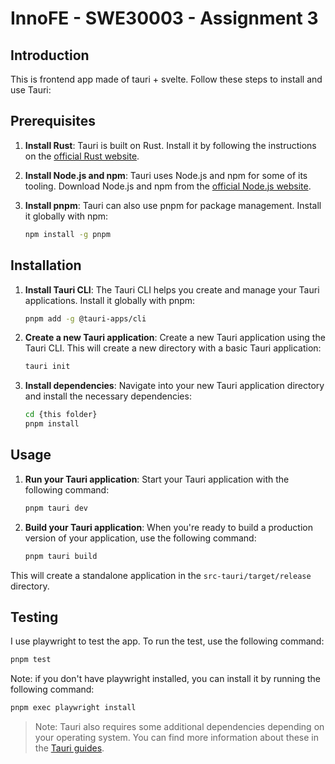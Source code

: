 # InnoFE - SWE30003 - Assignment 3

## Introduction

This is frontend app made of tauri + svelte.
Follow these steps to install and use Tauri:

## Prerequisites

1. **Install Rust**: Tauri is built on Rust. Install it by following the instructions on the [official Rust website](https://www.rust-lang.org/tools/install).

2. **Install Node.js and npm**: Tauri uses Node.js and npm for some of its tooling. Download Node.js and npm from the [official Node.js website](https://nodejs.org/en/download/).

3. **Install pnpm**: Tauri can also use pnpm for package management. Install it globally with npm:

    ```bash
    npm install -g pnpm
    ```

## Installation

1. **Install Tauri CLI**: The Tauri CLI helps you create and manage your Tauri applications. Install it globally with pnpm:

    ```bash
    pnpm add -g @tauri-apps/cli
    ```

2. **Create a new Tauri application**: Create a new Tauri application using the Tauri CLI. This will create a new directory with a basic Tauri application:

    ```bash
    tauri init
    ```

3. **Install dependencies**: Navigate into your new Tauri application directory and install the necessary dependencies:

    ```bash
    cd {this folder}
    pnpm install
    ```

## Usage

1. **Run your Tauri application**: Start your Tauri application with the following command:

    ```bash
    pnpm tauri dev
    ```

2. **Build your Tauri application**: When you're ready to build a production version of your application, use the following command:

    ```bash
    pnpm tauri build
    ```

This will create a standalone application in the `src-tauri/target/release` directory.

## Testing

I use playwright to test the app. To run the test, use the following command:

```bash
pnpm test
```

Note: if you don't have playwright installed, you can install it by running the following command:

```bash
pnpm exec playwright install
```

> Note: Tauri also requires some additional dependencies depending on your operating system. You can find more information about these in the [Tauri guides](https://tauri.app/v1/guides/).
